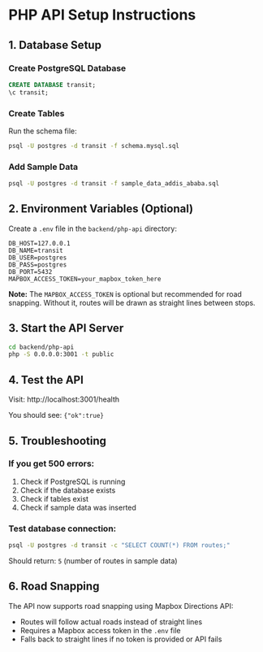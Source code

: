 # PHP API Setup Instructions

## 1. Database Setup

### Create PostgreSQL Database

```sql
CREATE DATABASE transit;
\c transit;
```

### Create Tables

Run the schema file:

```bash
psql -U postgres -d transit -f schema.mysql.sql
```

### Add Sample Data

```bash
psql -U postgres -d transit -f sample_data_addis_ababa.sql
```

## 2. Environment Variables (Optional)

Create a `.env` file in the `backend/php-api` directory:

```
DB_HOST=127.0.0.1
DB_NAME=transit
DB_USER=postgres
DB_PASS=postgres
DB_PORT=5432
MAPBOX_ACCESS_TOKEN=your_mapbox_token_here
```

**Note:** The `MAPBOX_ACCESS_TOKEN` is optional but recommended for road snapping. Without it, routes will be drawn as straight lines between stops.

## 3. Start the API Server

```bash
cd backend/php-api
php -S 0.0.0.0:3001 -t public
```

## 4. Test the API

Visit: http://localhost:3001/health

You should see: `{"ok":true}`

## 5. Troubleshooting

### If you get 500 errors:

1. Check if PostgreSQL is running
2. Check if the database exists
3. Check if tables exist
4. Check if sample data was inserted

### Test database connection:

```bash
psql -U postgres -d transit -c "SELECT COUNT(*) FROM routes;"
```

Should return: `5` (number of routes in sample data)

## 6. Road Snapping

The API now supports road snapping using Mapbox Directions API:

- Routes will follow actual roads instead of straight lines
- Requires a Mapbox access token in the `.env` file
- Falls back to straight lines if no token is provided or API fails
